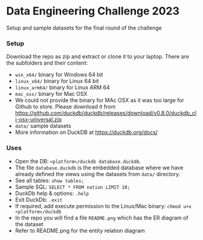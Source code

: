 # Data Engineering Challenge 2023
Setup and sample datasets for the final round of the challenge

### Setup
Download the repo as zip and extract or clone it to your laptop. There are the subfolders and their content:
- `win_x64/` binary for Windows 64 bit
- `linux_x64/` binary for Linux 64 bit
- `linux_arm64/` binary for Linux ARM 64
- `mac_osx/` binary for Mac OSX 
- We could not provide the binary for MAc OSX as it was too large for Github to store. Please download it from https://github.com/duckdb/duckdb/releases/download/v0.8.0/duckdb_cli-osx-universal.zip
- `data/` sample datasets
- More information on DuckDB at https://duckdb.org/docs/

### Uses
- Open the DB: `<platform>/duckdb database.duckdb`. 
- The file `database.duckdb` is the embedded database where we have already defined the views using the datasets from `data/` directory.
- See all tables: `show tables;`
- Sample SQL: `SELECT * FROM nation LIMIT 10;`
- DuckDb help & options: `.help`
- Exit DuckDb: `.exit`
- If required, add execute permission to the Linux/Mac binary: `chmod u+x <platform>/duckdb`
- In the repo you will find a file `README.png` which has the ER diagram of the dataset
- Refer to README.png for the entity relation diagram
